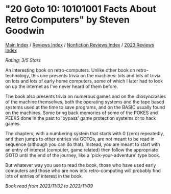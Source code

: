 # "20 Goto 10: 10101001 Facts About Retro Computers" by Steven Goodwin

[Main Index](../../../README.md) / [Reviews Index](../../README.md) / [Nonfiction Reviews Index](../README.md) / [2023 Reviews Index](README.md)

*Rating: 3/5 Stars*

An interesting book on retro-computers. Unlike other book on retro-technology, this one presents trivia on the machines: lots and lots of trivia on lots and lots of early home computers, some of which I later had to look on up the internet as I've never heard of them before.

The book also presents trivia on numerous games and on the idiosyncrasies of the machine themselves, both the operating systems and the tape based systems used at the time to save programs, and on the BASIC usually found on the machines.  Some bring back memories of some of the POKES and PEEKS done in the past to 'bypass' game protection systems or to hack games.

The chapters, with a numbering system that starts with 0 (zero) repeatedly, and then jumps to other entries via GOTOs, are not meant to be read in sequence (although you can do that). Instead, you are meant to start with an entry of interest (computer, game related) then follow the appropriate GOTO until the end of the journey, like a 'pick-your-adventure' type book.

But whatever way you use to read the book, those who have used early computers and those who are now into retro-computing will probably find lots of entries of interest in the book.

*Book read from 2023/11/02 to 2023/11/09*
